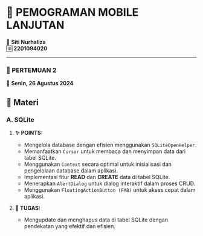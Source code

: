 # 📱 PEMOGRAMAN MOBILE LANJUTAN
👤 **Siti Nurhaliza**  
🆔 **2201094020**

---

### 🌟 PERTEMUAN 2  
📅 **Senin, 26 Agustus 2024**

## 🎯 Materi
### A. SQLite
1. **✨ POINTS:**
   - Mengelola database dengan efisien menggunakan `SQLiteOpenHelper`.
   - Memanfaatkan `Cursor` untuk membaca dan menyimpan data dari tabel SQLite.
   - Menggunakan `Context` secara optimal untuk inisialisasi dan pengelolaan database dalam aplikasi.
   - Implementasi fitur **READ** dan **CREATE** data di tabel SQLite.
   - Menerapkan `AlertDialog` untuk dialog interaktif dalam proses CRUD.
   - Menggunakan `FloatingActionButton (FAB)` untuk akses cepat dalam aplikasi.

2. **📝 TUGAS:**
   - Mengupdate dan menghapus data di tabel SQLite dengan pendekatan yang efektif dan efisien.
